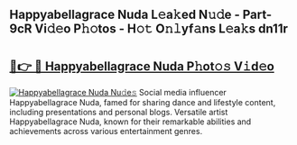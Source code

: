 ## Happyabellagrace Nuda L𝚎a𝚔ed N𝚞𝚍e - Part-9cR Vi𝚍𝚎o P𝚑𝚘tos - H𝚘𝚝 O𝚗𝚕yf𝚊ns L𝚎a𝚔s dn11r

# <h2><a href="http://kf5bq1.oniu.top/?m=Happyabellagrace+Nuda">🔗👉 🔴 Happyabellagrace Nuda P𝚑ot𝚘𝚜 V𝚒d𝚎o</a></h2>

[![Happyabellagrace Nuda Nu𝚍e𝚜](https://i.imgur.com/0qMVB7G.gif)](http://kf5bq1.oniu.top/?m=Happyabellagrace+Nuda)
Social media influencer Happyabellagrace Nuda, famed for sharing dance and lifestyle content, including presentations and personal blogs. Versatile artist Happyabellagrace Nuda, known for their remarkable abilities and achievements across various entertainment genres.  
